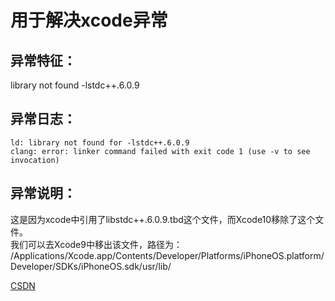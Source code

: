 # 用于解决xcode异常

## 异常特征：
library not found -lstdc++.6.0.9

## 异常日志：
```
ld: library not found for -lstdc++.6.0.9
clang: error: linker command failed with exit code 1 (use -v to see invocation)
```

## 异常说明：
这是因为xcode中引用了libstdc++.6.0.9.tbd这个文件，而Xcode10移除了这个文件。  
我们可以去Xcode9中移出该文件，路径为：  
/Applications/Xcode.app/Contents/Developer/Platforms/iPhoneOS.platform/Developer/SDKs/iPhoneOS.sdk/usr/lib/


[CSDN](https://mp.csdn.net/console/editor/html/103680831)
